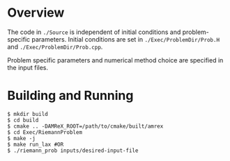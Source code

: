 # Overview

The code in `./Source` is independent of initial conditions and problem-specific parameters.
Initial conditions are set in `./Exec/ProblemDir/Prob.H` and `./Exec/ProblemDir/Prob.cpp`.

Problem specific parameters and numerical method choice are specified in the input files.

# Building and Running
```shell
$ mkdir build
$ cd build
$ cmake .. -DAMReX_ROOT=/path/to/cmake/built/amrex
$ cd Exec/RiemannProblem
$ make -j
$ make run_lax #OR
$ ./riemann_prob inputs/desired-input-file
```